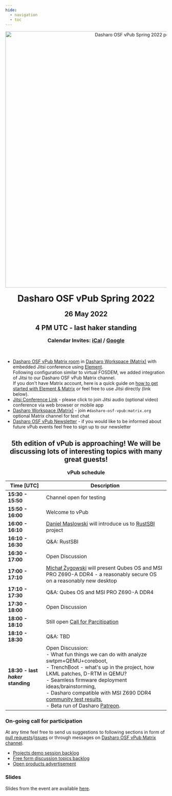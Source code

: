 ```yaml
---
hide:
  - navigation
  - toc
---
```


<p align="center" style="margin-bottom: 0px !important;">
  <img width="800" src="../images/vpub-0x5-poster.jpeg" alt="Dasharo OSF vPub Spring 2022 poster" align="center">
  </p>
<br>
<h1 align="center" style="margin-top: 0px;">Dasharo OSF vPub Spring 2022</h1>
<h2 align="center" style="margin-top: 0px;">26 May 2022</h2>

<h2 align="center" style="margin-top: 0px;">4 PM UTC - last haker standing</h2>
<h3 align="center" style="margin-top: 0px;">Calendar Invites: <a href="https://cloud.3mdeb.com/index.php/s/C8QKtfrDd49dyMa">iCal</a> / <a href="https://calendar.google.com/event?action=TEMPLATE&tmeid=M3Z0OHZrMDRvNmpubTdxZXRkbWRjYzNsZWggZXZlbnRzQDNtZGViLmNvbQ&tmsrc=events%403mdeb.com">Google</a></h3>

<br>

* [Dasharo OSF vPub Matrix room](https://matrix.to/#/#dasharo-osf-vpub:matrix.org) in [Dasharo Workspace (Matrix)](https://matrix.to/#/#dasharo:matrix.org) with embedded Jitsi conference using [Element](https://element.io/get-started).<br>
  Following configuration similar to virtual FOSDEM, we added integration of Jitsi to our Dasharo OSF vPub Matrix channel.<br>
  If you don't have Matrix account, here is a quick guide on [how to get started with Element & Matrix](https://frontpagelinux.com/tutorials/beginners-guide-how-to-get-started-with-element-matrix/) or feel free to use Jitsi directly (link below).
* [Jitsi Conference Link](https://meet.jit.si/dasharo-osf-vpub) - please click to join Jitsi audio (optional video) conference via web browser or mobile app
* [Dasharo Workspace (Matrix)](https://matrix.to/#/#dasharo:matrix.org) - join `#dasharo-osf-vpub:matrix.org` optional Matrix channel for text chat
* [Dasharo OSF vPub Newsletter](https://newsletter.3mdeb.com/subscription/0_K65I7ro) - if you would like to be informed about future vPub events feel free to sign up to our newsletter

<br>
<h2 align="center" style="margin-top: 0px;">5th edition of vPub is approaching! We will be discussing lots of interesting topics with many great guests!</h2>

<h3 align="center" style="margin-top: 0px;">vPub schedule</h3>
<center>

| Time [UTC]  | Description                          |
| ----------- | ------------------------------------ |
| **15:30 - 15:50** | Channel open for testing |
| **15:50 - 16:00** | Welcome to vPub |
| **16:00 - 16:10** | [Daniel Maslowski](https://twitter.com/OrangeCMS) will introduce us to [RustSBI](https://github.com/rustsbi/rustsbi) project
| **16:10 - 16:30** | Q&A: RustSBI |
| **16:30 - 17:00** | Open Discussion |
| **17:00 - 17:10** | [Michał Żygowski](https://twitter.com/_miczyg_) will present Qubes OS and MSI PRO Z690-A DDR4 - a reasonably secure OS on a reasonably new desktop |
| **17:10 - 17:30** | Q&A: Qubes OS and MSI PRO Z690-A DDR4 |
| **17:30 - 18:00** | Open Discussion |
| **18:00 - 18:10** | Still open [Call for Parcitipation](https://vpub.dasharo.com/projects_backlog/) |
| **18:10 - 18:30** | Q&A: TBD |
| **18:30 - last <i>haker</i> standing** | Open Discussion:<br>- What fun things we can do with analyze swtpm+QEMU+coreboot, <br>- TrenchBoot - what's up in the project, how LKML patches, D-RTM in QEMU? <br>- Seamless firmware deployment ideas/brainstorming, <br>- Dasharo compatible with MSI Z690 DDR4 [community test results](https://forum.qubes-os.org/t/msi-pro-z690-a-wifi-ddr4-with-alder-lake-12900k/11490), <br>- Beta run of Dasharo [Patreon](https://www.patreon.com/dasharo). |

</center>

### On-going call for participation

At any time feel free to send us suggestions to following sections in form of
[pull requests](https://github.com/Dasharo/vpub/pulls)/[issues](https://github.com/Dasharo/vpub/issues)
or through messages on [Dasharo OSF vPub Matrix channel](https://matrix.to/#/#dasharo-osf-vpub:matrix.org).

* [Projects demo session backlog](projects_backlog.md)
* [Free form discussion topics backlog](topics_backlog.md)
* [Open products advertisement](products_backlog.md)

### Slides

Slides from the event are available [here](pdfs/vpub-0x5.pdf).
